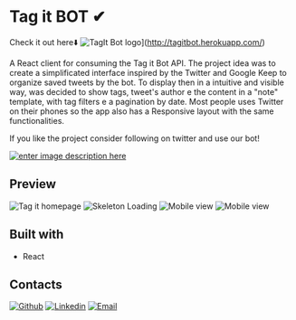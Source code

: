 
# Tag it BOT ✔

Check it out here⬇️
![TagIt Bot logo](https://i.imgur.com/GGcxVBt.png)](http://tagitbot.herokuapp.com/)

A React client for consuming the Tag it Bot API.
The project idea was to create a simplificated interface inspired by the Twitter and Google Keep to organize saved tweets by the bot. To display then in a intuitive and visible way, was decided to show tags, tweet's author e the content  in a "note" template, with tag filters e a pagination by date.
Most people uses Twitter on their phones so the app also has a Responsive layout with the same functionalities.

If you like the project consider following on twitter and use our bot! 

[![enter image description here](https://img.shields.io/badge/Twitter-1DA1F2?style=for-the-badge&logo=twitter&logoColor=white)](https://twitter.com/tagitbot)




## Preview

![Tag it homepage](https://i.imgur.com/Az96Uum.png)
![Skeleton Loading](https://i.imgur.com/2wqTVit.png)
![Mobile view](https://i.imgur.com/3rhL6TT.png) ![Mobile view](https://i.imgur.com/G3SWTF0.png)

## Built with

 - React

## Contacts

[![Github](https://img.shields.io/badge/GitHub-100000?style=for-the-badge&logo=github&logoColor=white)](https://github.com/leonardotadeufss)
[
![Linkedin](https://img.shields.io/badge/LinkedIn-0077B5?style=for-the-badge&logo=linkedin&logoColor=white)](https://github.com/leonardotadeufss)
[
![Email](https://img.shields.io/badge/Gmail-D14836?style=for-the-badge&logo=gmail&logoColor=white)](mailto:leonardotadeusg@gmail.com?subject=[Github])
